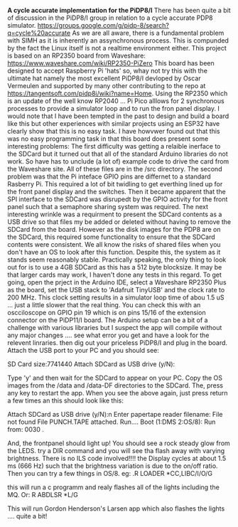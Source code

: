 **A cycle accurate implementation for the PiDP8/I**
There has been quite a bit of discussion in the PiDP8/I group in relation to a cycle accurate PDP8 simulator.
https://groups.google.com/g/pidp-8/search?q=cycle%20accurate
As we are all aware, there is a fundamental problem with SIMH as it is inherently an assynchronous process.
This is compunded by the fact the Linux itself is not a realtime environment either.
This project is based on an RP2350 board from Waveshare: https://www.waveshare.com/wiki/RP2350-PiZero
This board has been designed to accept Raspberry Pi 'hats' so, whay not try this with the ultimate hat
namely the most excellent PiDP8/I devloped by Oscar Vermeulen  and supported by many other contributing
to the repo at https://tangentsoft.com/pidp8i/wiki?name=Home.
Using the RP2350 which is an update of the well know RP2040 ... Pi Pico alllows for 2 synchronous
processes to provide a simulator loop and to run the fron panel display.
I would note that I have been tempted in the past to design and build a board like this but other
experiences with similar projects using an ESP32 have clearly show that this is no easy task.
I have howvwer found out that this was no easy programming task in that this board does present
some interesting problems:
The first difficulty was getting a relaible inerface to the SDCard but it turned out that all of the
standard Arduino libraries do not work. So have has to unclude (a lot of) example code to drive the card
from the Waveshare site. All of these files are in the /src directory.
The second problem was that the Pi inteface GPIO pins are differnet to a standard Rasberry Pi.
This required a lot of bit twidling to get everthing lined up for the front panel display and the switches.
Then it became apparent that the SPI interface to the SDCard was disrupedt by the GPIO activity
for the front panel such that a semaphore sharing system was required.
The next interesting wrinkle was a requirment to present the SDCard contents as a USB drive so that
files my be added or deleted without having to remove the SDCard from the board. However as the disk images
for the PDP8 are on the SDCard, this required some functionality to ensure that the SDCard contents were
consistent. We all know the risks of shared files when you don't have an OS to look after this function.
Despite this, the system as it stands seem reasonably stable.
Practically speaking, the only thing to look out for is to use a 4GB SDCard as this has a 512 byte blocksize.
It may be that larger cards may work, I haven't done any tests in this regard.
To get going, open the prject in the Arduino IDE, select a Waveshare RP2350 Plus as the board, set the
USB stack to 'Adafruit TinyUSB' and the clock rate to 200 MHz. This clock setting results in a
simulator loop time of abou 1.5 uS ... just a little slower that the real thing. You can check this with
an oscciloscope on GPIO pin 19 which is on pins 15/16 of the extension connector on the PiDP11/I board.
The Arduino setup can be a bit of a challenge with various libraries but I suspect the app will compile
without any major changes .... see what error you get and have a look for the relevent linraries.
then dig out your priceless PiDP8/I and plug in the board. Attach the USB port to your PC and you should see:

SD Card size:7741440
Attach SDCard as USB drive (y/N):

Type 'y' and then wait for the SDCard to appear on your PC. Copy the OS images from the /data and /data-DF
directories to the SDCard. The, press any key to restart the app.
When you see the above again, just press return a few times an this should look like this:

Attach SDCard as USB drive (y/N):n
Enter papertape reader filename:
File not found
File PUNCH.TAPE attached.
Run....
Boot (1:DMS 2:OS/8):
Run from: 0030
.

And, the frontpanel should light up! You should see a rock steady glow from the LEDS.
try a DIR command and you will see tha flash away with varying brightness.
There is no ILS code involved!!!!
the Display cycles at about 1.5 ms (666 Hz) such that the brightness variation is due to
the on/off ratio.
Then you can try a few things in OS/8.
eg:
.R LOADER
*CC,LIBC/I/O/G

this will run a c programm and realy flashes all of the lights including the MQ.
Or:
R ABDLSR
*L/G

This will run Gordon Henderson's Larsen app which also flashes the lights .... quite a bit!


